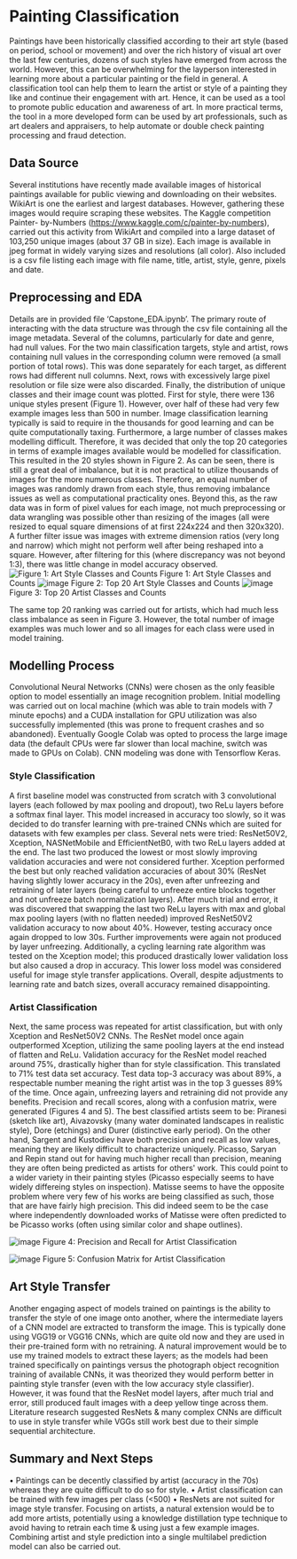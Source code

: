 # Painting Classification

Paintings have been historically classified according to their art style (based on period, school or movement) and over the rich history of visual art over the last few centuries, dozens of such styles have emerged from across the world. However, this can be overwhelming for the layperson interested in learning more about a particular painting or the field in general. A classification tool can help them to learn the artist or style of a painting they like and continue their engagement with art. Hence, it can be used as a tool to promote public education and awareness of art. In more practical terms, the tool in a more developed form can be used by art professionals, such as art dealers and appraisers, to help automate or double check painting processing and fraud detection. 

## Data Source
Several institutions have recently made available images of historical paintings available for public viewing and downloading on their websites. WikiArt is one the earliest and largest databases. However, gathering these images would require scraping these websites. The Kaggle competition Painter- by-Numbers (https://www.kaggle.com/c/painter-by-numbers), carried out this activity from WikiArt and compiled into a large dataset of 103,250 unique images (about 37 GB in size). Each image is available in jpeg format in widely varying sizes and resolutions (all color). Also included is a csv file listing each image with file name, title, artist, style, genre, pixels and date.  

## Preprocessing and EDA
Details are in provided file ‘Capstone_EDA.ipynb’. The primary route of interacting with the data structure was through the csv file containing all the image metadata. Several of the columns, particularly for date and genre, had null values. For the two main classification targets, style and artist, rows containing null values in the corresponding column were removed (a small portion of total rows). This was done separately for each target, as different rows had different null columns. 
Next, rows with excessively large pixel resolution or file size were also discarded. Finally, the distribution of unique classes and their image count was plotted. First for style, there were 136 unique styles present (Figure 1). However, over half of these had very few example images less than 500 in number. Image classification learning typically is said to require in the thousands for good learning and can be quite computationally taxing. Furthermore, a large number of classes makes modelling difficult. Therefore, it was decided that only the top 20 categories in terms of example images available would be modelled for classification. This resulted in the 20 styles shown in Figure 2. 
As can be seen, there is still a great deal of imbalance, but it is not practical to utilize thousands of images for the more numerous classes. Therefore, an equal number of images was randomly drawn from each style, thus removing imbalance issues as well as computational practicality ones. Beyond this, as the raw data was in form of pixel values for each image, not much preprocessing or data wrangling was possible other than resizing of the images (all were resized to equal square dimensions of at first 224x224 and then 320x320). A further filter issue was images with extreme dimension ratios (very long and narrow) which might not perform well after being reshaped into a square. However, after filtering for this (where discrepancy was not beyond 1:3), there was little change in model accuracy observed. 
![Figure 1: Art Style Classes and Counts](https://user-images.githubusercontent.com/81581537/125824117-3115b9b2-dbf1-4ee4-8fa8-ffd4ea6ffbb9.png)
Figure 1: Art Style Classes and Counts
![image](https://user-images.githubusercontent.com/81581537/125825286-20bb9901-a523-4fdf-b3b3-27b8d9f34d6b.png)
Figure 2: Top 20 Art Style Classes and Counts
![image](https://user-images.githubusercontent.com/81581537/125825439-68618208-c7a6-4eac-ab59-d498cca0f995.png)
Figure 3: Top 20 Artist Classes and Counts

The same top 20 ranking was carried out for artists, which had much less class imbalance as seen in Figure 3. However, the total number of image examples was much lower and so all images for each class were used in model training. 

## Modelling Process
Convolutional Neural Networks (CNNs) were chosen as the only feasible option to model essentially an image recognition problem. Initial modelling was carried out on local machine (which was able to train models with 7 minute epochs) and a CUDA installation for GPU utilization was also successfully implemented (this was prone to frequent crashes and so abandoned). Eventually Google Colab was opted to process the large image data (the default CPUs were far slower than local machine, switch was made to GPUs on Colab). CNN modeling was done with Tensorflow Keras. 

### Style Classification
A first baseline model was constructed from scratch with 3 convolutional layers (each followed by max pooling and dropout), two ReLu layers before a softmax final layer. This model increased in accuracy too slowly, so it was decided to do transfer learning with pre-trained CNNs which are suited for datasets with few examples per class. Several nets were tried: ResNet50V2, Xception, NASNetMobile and EfficientNetB0, with two ReLu layers added at the end. The last two produced the lowest or most slowly improving validation accuracies and were not considered further. 
Xception performed the best but only reached validation accuracies of about 30% (ResNet having slightly lower accuracy in the 20s), even after unfreezing and retraining of later layers (being careful to unfreeze entire blocks together and not unfreeze batch normalization layers). After much trial and error, it was discovered that swapping the last two ReLu layers with max and global max pooling layers (with no flatten needed) improved ResNet50V2 validation accuracy to now about 40%. However, testing accuracy once again dropped to low 30s.
Further improvements were again not produced by layer unfreezing. Additionally, a cycling learning rate algorithm was tested on the Xception model; this produced drastically lower validation loss but also caused a drop in accuracy. This lower loss model was considered useful for image style transfer applications. Overall, despite adjustments to learning rate and batch sizes, overall accuracy remained disappointing.

### Artist Classification
Next, the same process was repeated for artist classification, but with only Xception and ResNet50V2 CNNs. The ResNet model once again outperformed Xception, utilizing the same pooling layers at the end instead of flatten and ReLu. Validation accuracy for the ResNet model reached around 75%, drastically higher than for style classification. This translated to 71% test data set accuracy. Test data top-3 accuracy was about 89%, a respectable number meaning the right artist was  in the top 3 guesses 89% of the time. Once again, unfreezing layers and retraining did not provide any benefits. 
Precision and recall scores, along with a confusion matrix, were generated (Figures 4 and 5).
The best classified artists seem to be: Piranesi (sketch like art), Aivazovsky (many water dominated landscapes in realistic style), Dore (etchings) and Durer (distinctive early period). On the other hand, Sargent and Kustodiev have both precision and recall as low values, meaning they are likely difficult to characterize uniquely. Picasso, Saryan and Repin stand out for having much higher recall than precision, meaning they are often being predicted as artists for others' work. This could point to a wider variety in their painting styles (Picasso especially seems to have widely differeing styles on inspection). Matisse seems to have the opposite problem where very few of his works are being classified as such, those that are have fairly high precision. This did indeed seem to be the case where independently downloaded works of Matisse were often predicted to be Picasso works (often using similar color and shape outlines).

![image](https://user-images.githubusercontent.com/81581537/125825585-008b7fbe-98e6-4457-9faf-42b15dc1b07e.png)
Figure 4: Precision and Recall for Artist Classification

![image](https://user-images.githubusercontent.com/81581537/125825640-44ad58bf-4b70-4a2e-a08a-5ebe351ef3bb.png)
Figure 5: Confusion Matrix for Artist Classification

## Art Style Transfer
Another engaging aspect of models trained on paintings is the ability to transfer the style of one image onto another, where the intermediate layers of a CNN model are extracted to transform the image. This is typically done using VGG19 or VGG16 CNNs, which are quite old now and they are used in their pre-trained form with no retraining. A natural improvement would be to use my trained models to extract these layers; as the models had been trained specifically on paintings versus the photograph object recognition training of available CNNs, it was theorized they would perform better in painting style transfer (even with the low accuracy style classifier). However, it was found that the ResNet model layers, after much trial and error, still produced fault images with a deep yellow tinge across them. Literature research suggested ResNets & many complex CNNs are difficult to use in style transfer while VGGs still work best due to their simple sequential architecture. 

## Summary and Next Steps
•	Paintings can be decently classified by artist (accuracy in the 70s) whereas they are quite difficult to do so for style.
•	Artist classification can be trained with few images per class (<500)
•	ResNets are not suited for image style transfer. 
Focusing on artists, a natural extension would be to add more artists, potentially using a knowledge distillation type technique to avoid having to retrain each time & using just a few example images. Combining artist and style prediction into a single multilabel prediction model can also be carried out. 


